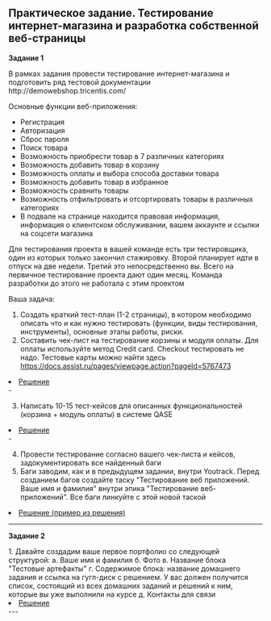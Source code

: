 ###
Практическое задание. Тестирование интернет-магазина и разработка собственной веб-страницы
---
<p><strong> Задание 1 </strong></p>
В рамках задания провести тестирование интернет-магазина и подготовить ряд тестовой документации http://demowebshop.tricentis.com/

Основные функции веб-приложения:

- Регистрация
- Авторизация
- Сброс пароля
- Поиск товара
- Возможность приобрести товар в 7 различных категориях
- Возможность добавить товар в корзину
- Возможность оплаты и выбора способа доставки товара
- Возможность добавить товар в избранное
- Возможность сравнить товары
- Возможность отфильтровать и отсортировать товары в различных категориях
- В подвале на странице находится правовая информация, информация о клиентском обслуживании, вашем аккаунте и ссылки на соцсети магазина

Для тестирования проекта в вашей команде есть три тестировщика, один из которых только закончил стажировку. Второй планирует идти в отпуск на две недели. Третий это непосредственно вы. Всего на первичное тестирование проекта дают один месяц. Команда разработки до этого не работала с этим проектом

Ваша задача:
1. Создать краткий тест-план (1-2 страницы), в котором необходимо описать что и как нужно тестировать (функции, виды тестирования, инструменты), основные этапы работы, риски.
2. Составить чек-лист на тестирование корзины и модуля оплаты. Для оплаты используйте метод Credit card. Checkout тестировать не надо. Тестовые карты можно найти здесь https://docs.assist.ru/pages/viewpage.action?pageId=5767473
<li>  <a href="https://docs.google.com/spreadsheets/d/12Mo1QddP-MOr1YWoKGj_P8XZ0CeDzv8H/edit?usp=drive_link&ouid=114290927927113588530&rtpof=true&sd=true"> Решение </a>  </li>
-

3. Написать 10-15 тест-кейсов для описанных функциональностей (корзина + модуль оплаты) в системе QASE
<li>  <a href="https://drive.google.com/file/d/1b1g3eXlWrPWuc3mLRSgZer4OvWQqUrF6/view?usp=drive_link"> Решение </a>  </li>
-

4. Провести тестирование согласно вашего чек-листа и кейсов, задокументировать все найденный баги
5. Баги заводим, как и в предыдущем задании, внутри Youtrack. Перед созданием багов создайте таску "Тестирование веб приложений. Ваше имя и фамилия" внутри эпика "Тестирование веб-приложений". Все баги линкуйте с этой новой таской
<li>  <a href="https://drive.google.com/file/d/1XiP8sC1Ovr054mu6UwYI78u9zk-m-7ZK/view?usp=drive_link"> Решение (пример из решения) </a>  </li>

---

<p><strong> Задание 2 </strong></p>
1. Давайте создадим ваше первое портфолио со следующей структурой:
а. Ваше имя и фамилия
б. Фото
в. Название блока "Тестовые артефакты"
г. Содержимое блока: название домашнего задания и ссылка на гугл-диск c решением. У вас должен получится список, состоящий из всех домашних заданий и решений к ним, которые вы уже выполнили на курсе
д. Контакты для связи
<li>  <a href="https://drive.google.com/file/d/1tjNHWivH6Z-zt5IElDCsQs28UaWT2Uqx/view?usp=drive_link"> Решение </a>  </li>
---
